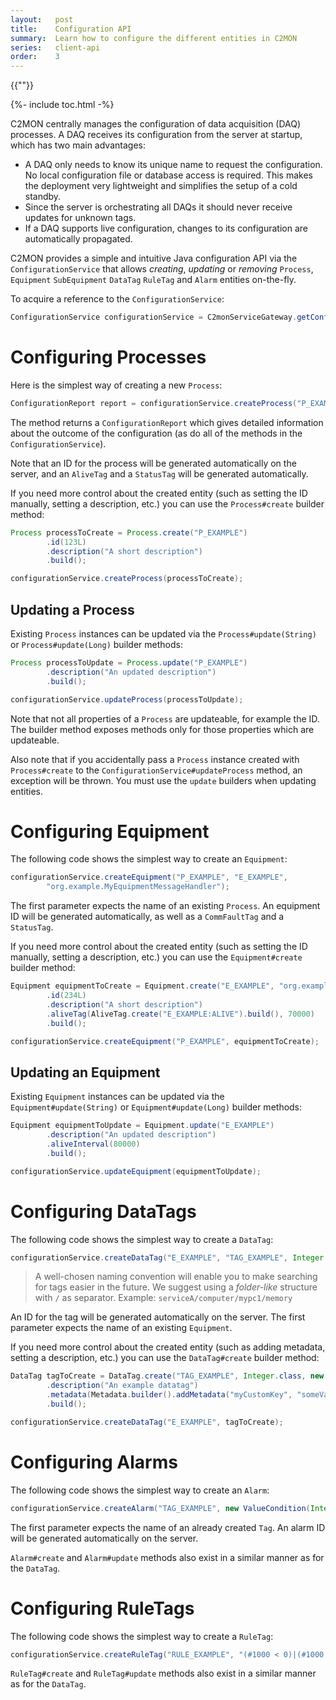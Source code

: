 ```yaml
---
layout:   post
title:    Configuration API
summary:  Learn how to configure the different entities in C2MON
series:   client-api
order:    3
---
```

{{""}}

{%- include toc.html -%}

C2MON centrally manages the configuration of data acquisition (DAQ) processes.
A DAQ receives its configuration from the server at startup, which has two main advantages:

* A DAQ only needs to know its unique name to request the configuration.
  No local configuration file or database access is required.
  This makes the deployment very lightweight and simplifies the setup of a cold standby.
* Since the server is orchestrating all DAQs it should never receive updates for unknown tags.
* If a DAQ supports live configuration, changes to its configuration are automatically propagated.

C2MON provides a simple and intuitive Java configuration API via the `ConfigurationService` that allows *creating*, *updating* or
*removing* `Process`, `Equipment` `SubEquipment` `DataTag` `RuleTag` and `Alarm` entities on-the-fly.

To acquire a reference to the `ConfigurationService`:

```java
ConfigurationService configurationService = C2monServiceGateway.getConfigurationService();
```

# Configuring Processes

Here is the simplest way of creating a new `Process`:

```java
ConfigurationReport report = configurationService.createProcess("P_EXAMPLE");
```

The method returns a `ConfigurationReport` which gives detailed information about the outcome of the configuration (as do all of the methods in the
`ConfigurationService`).

Note that an ID for the process will be generated automatically on the server, and an `AliveTag` and a `StatusTag` will be generated automatically.

If you need more control about the created entity (such as setting the ID manually, setting a description, etc.) you can use the
`Process#create` builder method:

```java
Process processToCreate = Process.create("P_EXAMPLE")
        .id(123L)
        .description("A short description")
        .build();

configurationService.createProcess(processToCreate);
```

## Updating a Process

Existing `Process` instances can be updated via the `Process#update(String)` or `Process#update(Long)` builder methods:

```java
Process processToUpdate = Process.update("P_EXAMPLE")
        .description("An updated description")
        .build();

configurationService.updateProcess(processToUpdate);
```

Note that not all properties of a `Process` are updateable, for example the ID. The builder method exposes methods only for those
properties which are updateable.

Also note that if you accidentally pass a `Process` instance created with `Process#create` to the `ConfigurationService#updateProcess` method,
an exception will be thrown. You must use the `update` builders when updating entities.

# Configuring Equipment

The following code shows the simplest way to create an `Equipment`:

```java
configurationService.createEquipment("P_EXAMPLE", "E_EXAMPLE",
        "org.example.MyEquipmentMessageHandler");
```

The first parameter expects the name of an existing `Process`. An equipment ID will be generated automatically, as well as a `CommFaultTag` and a `StatusTag`.

If you need more control about the created entity (such as setting the ID manually, setting a description, etc.) you can use the
`Equipment#create` builder method:

```java
Equipment equipmentToCreate = Equipment.create("E_EXAMPLE", "org.example.MyEquipmentMessageHandler")
        .id(234L)
        .description("A short description")
        .aliveTag(AliveTag.create("E_EXAMPLE:ALIVE").build(), 70000)
        .build();

configurationService.createEquipment("P_EXAMPLE", equipmentToCreate);
```

## Updating an Equipment

Existing `Equipment` instances can be updated via the `Equipment#update(String)` or `Equipment#update(Long)` builder methods:

```java
Equipment equipmentToUpdate = Equipment.update("E_EXAMPLE")
        .description("An updated description")
        .aliveInterval(80000)
        .build();

configurationService.updateEquipment(equipmentToUpdate);
```


# Configuring DataTags

The following code shows the simplest way to create a `DataTag`:

```java
configurationService.createDataTag("E_EXAMPLE", "TAG_EXAMPLE", Integer.class, new DataTagAddress());
```

> A well-chosen naming convention will enable you to make searching for tags easier in the future.
    We suggest using a _folder-like_ structure with `/` as separator.
    Example: `serviceA/computer/mypc1/memory`

An ID for the tag will be generated automatically on the server. The first parameter expects the name of an existing `Equipment`.

If you need more control about the created entity (such as adding metadata, setting a description, etc.) you can use the
`DataTag#create` builder method:

```java
DataTag tagToCreate = DataTag.create("TAG_EXAMPLE", Integer.class, new DataTagAddress())
        .description("An example datatag")
        .metadata(Metadata.builder().addMetadata("myCustomKey", "someValue"))
        .build();

configurationService.createDataTag("E_EXAMPLE", tagToCreate);
```


# Configuring Alarms

The following code shows the simplest way to create an `Alarm`:

```java
configurationService.createAlarm("TAG_EXAMPLE", new ValueCondition(Integer.class, 1), "faultFamily", "faultMember", 0);
```

The first parameter expects the name of an already created `Tag`. An alarm ID will be generated automatically on the server.

`Alarm#create` and `Alarm#update` methods also exist in a similar manner as for the `DataTag`.

# Configuring RuleTags

The following code shows the simplest way to create a `RuleTag`:

```java
configurationService.createRuleTag("RULE_EXAMPLE", "(#1000 < 0)|(#1000 > 200)[1],true[0]", Integer.class);
```

`RuleTag#create` and `RuleTag#update` methods also exist in a similar manner as for the `DataTag`.
